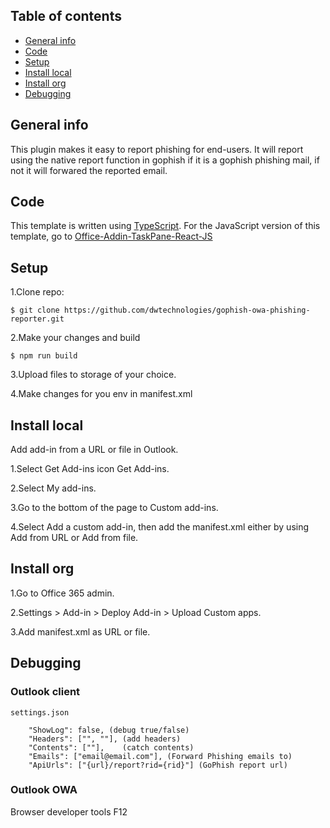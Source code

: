 ## Table of contents
* [General info](#general-info)
* [Code](#Code)
* [Setup](#setup)
* [Install local](#install-local)
* [Install org](#install-org)
* [Debugging](#Debugging)

## General info
This plugin makes it easy to report phishing for end-users. It will report using the native report function in gophish if it is a gophish phishing mail, if not it will forwared the reported email. 


## Code
This template is written using [TypeScript](http://www.typescriptlang.org/). For the JavaScript version of this template, go to [Office-Addin-TaskPane-React-JS](https://github.com/OfficeDev/Office-Addin-TaskPane-React-JS)
	
	
## Setup
1.Clone repo:

```
$ git clone https://github.com/dwtechnologies/gophish-owa-phishing-reporter.git

```
2.Make your changes and build

```
$ npm run build

```
3.Upload files to storage of your choice.

4.Make changes for you env in manifest.xml 



## Install local
Add add-in from a URL or file in Outlook.

1.Select Get Add-ins icon Get Add-ins.

2.Select My add-ins.

3.Go to the bottom of the page to Custom add-ins.

4.Select Add a custom add-in, then add the manifest.xml either by using Add from URL or Add from file.

## Install org

1.Go to Office 365 admin.

2.Settings > Add-in > Deploy Add-in > Upload Custom apps.

3.Add manifest.xml as URL or file.


## Debugging

### Outlook client

    settings.json

        "ShowLog": false, (debug true/false)
        "Headers": ["", ""], (add headers)
        "Contents": [""],    (catch contents)
        "Emails": ["email@email.com"], (Forward Phishing emails to)
        "ApiUrls": ["{url}/report?rid={rid}"] (GoPhish report url)

### Outlook OWA

Browser developer tools F12
